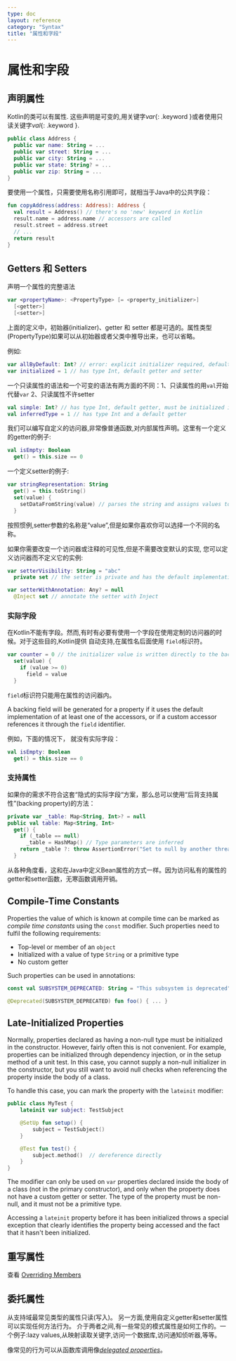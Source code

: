 ```yaml
---
type: doc
layout: reference
category: "Syntax"
title: "属性和字段"
---
```


# 属性和字段

## 声明属性

Kotlin的类可以有属性.
这些声明是可变的,用关键字*var*{: .keyword }或者使用只读关键字*val*{: .keyword }.

``` kotlin
public class Address {
  public var name: String = ...
  public var street: String = ...
  public var city: String = ...
  public var state: String? = ...
  public var zip: String = ...
}
```

要使用一个属性，只需要使用名称引用即可，就相当于Java中的公共字段：

``` kotlin
fun copyAddress(address: Address): Address {
  val result = Address() // there's no 'new' keyword in Kotlin
  result.name = address.name // accessors are called
  result.street = address.street
  // ...
  return result
}
```

## Getters 和 Setters

声明一个属性的完整语法

``` kotlin
var <propertyName>: <PropertyType> [= <property_initializer>]
  [<getter>]
  [<setter>]
```

上面的定义中，初始器(initializer)、getter 和 setter 都是可选的。属性类型(PropertyType)如果可以从初始器或者父类中推导出来，也可以省略。

例如:

``` kotlin
var allByDefault: Int? // error: explicit initializer required, default getter and setter implied
var initialized = 1 // has type Int, default getter and setter
```

一个只读属性的语法和一个可变的语法有两方面的不同：1、只读属性的用`val`开始代替`var` 2、只读属性不许setter

``` kotlin
val simple: Int? // has type Int, default getter, must be initialized in constructor
val inferredType = 1 // has type Int and a default getter
```

我们可以编写自定义的访问器,非常像普通函数,对内部属性声明。这里有一个定义的getter的例子:

``` kotlin
val isEmpty: Boolean
  get() = this.size == 0
```

一个定义setter的例子:

``` kotlin
var stringRepresentation: String
  get() = this.toString()
  set(value) {
    setDataFromString(value) // parses the string and assigns values to other properties
  }
```

按照惯例,setter参数的名称是“value”,但是如果你喜欢你可以选择一个不同的名称。

如果你需要改变一个访问器或注释的可见性,但是不需要改变默认的实现,
您可以定义访问器而不定义它的实例:

``` kotlin
var setterVisibility: String = "abc"
  private set // the setter is private and has the default implementation

var setterWithAnnotation: Any? = null
  @Inject set // annotate the setter with Inject
```

### 实际字段

在Kotlin不能有字段。然而,有时有必要有使用一个字段在使用定制的访问器的时候。对于这些目的,Kotlin提供
自动支持,在属性名后面使用 `field`标识符。

``` kotlin
var counter = 0 // the initializer value is written directly to the backing field
  set(value) {
    if (value >= 0)
      field = value
  }
```

`field`标识符只能用在属性的访问器内。

A backing field will be generated for a property if it uses the default implementation of at least one of the accessors, or if a custom accessor references it through the `field` identifier.

例如，下面的情况下， 就没有实际字段：

``` kotlin
val isEmpty: Boolean
  get() = this.size == 0
```

### 支持属性

如果你的需求不符合这套“隐式的实际字段“方案，那么总可以使用“后背支持属性”(backing property)的方法：

``` kotlin
private var _table: Map<String, Int>? = null
public val table: Map<String, Int>
  get() {
    if (_table == null)
      _table = HashMap() // Type parameters are inferred
    return _table ?: throw AssertionError("Set to null by another thread")
  }
```

从各种角度看，这和在Java中定义Bean属性的方式一样。因为访问私有的属性的getter和setter函数，无寒函数调用开销。


## Compile-Time Constants

Properties the value of which is known at compile time can be marked as _compile time constants_ using the `const` modifier.
Such properties need to fulfil the following requirements:

  * Top-level or member of an `object`
  * Initialized with a value of type `String` or a primitive type
  * No custom getter

Such properties can be used in annotations:

``` kotlin
const val SUBSYSTEM_DEPRECATED: String = "This subsystem is deprecated"

@Deprecated(SUBSYSTEM_DEPRECATED) fun foo() { ... }
```


## Late-Initialized Properties

Normally, properties declared as having a non-null type must be initialized in the constructor.
However, fairly often this is not convenient. For example, properties can be initialized through dependency injection,
or in the setup method of a unit test. In this case, you cannot supply a non-null initializer in the constructor,
but you still want to avoid null checks when referencing the property inside the body of a class.

To handle this case, you can mark the property with the `lateinit` modifier:

``` kotlin
public class MyTest {
    lateinit var subject: TestSubject

    @SetUp fun setup() {
        subject = TestSubject()
    }

    @Test fun test() {
        subject.method()  // dereference directly
    }
}
```

The modifier can only be used on `var` properties declared inside the body of a class (not in the primary constructor), and only
when the property does not have a custom getter or setter. The type of the property must be non-null, and it must not be
a primitive type.

Accessing a `lateinit` property before it has been initialized throws a special exception that clearly identifies the property
being accessed and the fact that it hasn't been initialized.

## 重写属性

查看 [Overriding Members](classes.html#overriding-members)

## 委托属性

从支持域最常见类型的属性只读(写入)。
另一方面,使用自定义getter和setter属性可以实现任何方法行为。
介于两者之间,有一些常见的模式属性是如何工作的。一个例子:lazy values,从映射读取关键字,访问一个数据库,访问通知侦听器,等等。

像常见的行为可以从函数库调用像[_delegated properties_](delegated-properties.html)。

